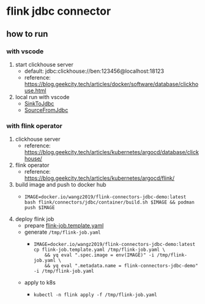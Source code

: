 # flink jdbc connector

## how to run

### with vscode

1. start clickhouse server
    * default: jdbc:clickhouse://ben:123456@localhost:18123
    * reference: https://blog.geekcity.tech/articles/docker/software/database/clickhouse.html
2. local run with vscode
    * [SinkToJdbc](src/main/java/tech/geekcity/flink/connectors/jdbc/SinkToJdbc.java)
    * [SourceFromJdbc](src/main/java/tech/geekcity/flink/connectors/jdbc/SourceFromJdbc.java)

### with flink operator

1. clickhouse server
    * reference: https://blog.geekcity.tech/articles/kubernetes/argocd/database/clickhouse/
2. flink operator
    * reference: https://blog.geekcity.tech/articles/kubernetes/argocd/flink/
3. build image and push to docker hub
    * ```shell
      IMAGE=docker.io/wangz2019/flink-connectors-jdbc-demo:latest
      bash flink/connectors/jdbc/container/build.sh $IMAGE && podman push $IMAGE
      ```
4. deploy flink job
    * prepare [flink-job.template.yaml](../../flink-job-template.yaml)
    * generate `/tmp/flink-job.yaml`
        + ```shell
          IMAGE=docker.io/wangz2019/flink-connectors-jdbc-demo:latest
          cp flink-job.template.yaml /tmp/flink-job.yaml \
              && yq eval ".spec.image = env(IMAGE)" -i /tmp/flink-job.yaml \
              && yq eval ".metadata.name = flink-connectors-jdbc-demo" -i /tmp/flink-job.yaml
          ```
    * apply to k8s
        + ```shell
          kubectl -n flink apply -f /tmp/flink-job.yaml
          ```
